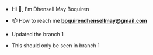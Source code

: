 - Hi 👋, I'm Dhensell May Boquiren

- 📫 How to reach me **boquirendhensellmay@gmail.com**

- Updated the branch 1

- This should only be seen in branch 1
